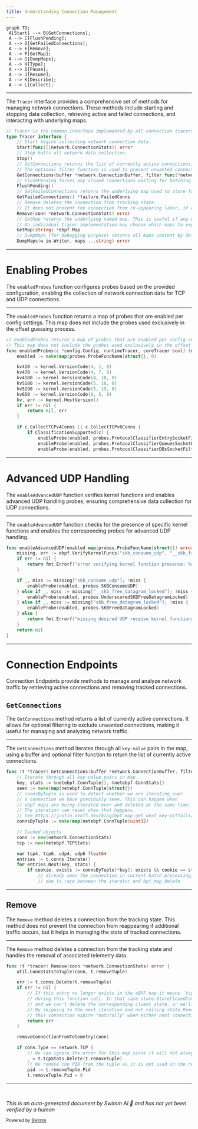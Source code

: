 ```yaml
---
title: Understanding Connection Management
---
```

```mermaid
graph TD;
 A[Start] --> B[GetConnections];
 A --> C[FlushPending];
 A --> D[GetFailedConnections];
 A --> E[Remove];
 A --> F[GetMap];
 A --> G[DumpMaps];
 A --> H[Type];
 A --> I[Pause];
 A --> J[Resume];
 A --> K[Describe];
 A --> L[Collect];
```

<SwmSnippet path="/pkg/network/tracer/connection/tracer.go" line="66">

---

The <SwmToken path="pkg/network/tracer/connection/tracer.go" pos="66:2:2" line-data="// Tracer is the common interface implemented by all connection tracers.">`Tracer`</SwmToken> interface provides a comprehensive set of methods for managing network connections. These methods include starting and stopping data collection, retrieving active and failed connections, and interacting with underlying maps.

```go
// Tracer is the common interface implemented by all connection tracers.
type Tracer interface {
	// Start begins collecting network connection data.
	Start(func([]network.ConnectionStats)) error
	// Stop halts all network data collection.
	Stop()
	// GetConnections returns the list of currently active connections, using the buffer provided.
	// The optional filter function is used to prevent unwanted connections from being returned and consuming resources.
	GetConnections(buffer *network.ConnectionBuffer, filter func(*network.ConnectionStats) bool) error
	// FlushPending forces any closed connections waiting for batching to be processed immediately.
	FlushPending()
	// GetFailedConnections returns the underlying map used to store failed connections
	GetFailedConnections() *failure.FailedConns
	// Remove deletes the connection from tracking state.
	// It does not prevent the connection from re-appearing later, if additional traffic occurs.
	Remove(conn *network.ConnectionStats) error
	// GetMap returns the underlying named map. This is useful if any maps are shared with other eBPF components.
	// An individual tracer implementation may choose which maps to expose via this function.
	GetMap(string) *ebpf.Map
	// DumpMaps (for debugging purpose) returns all maps content by default or selected maps from maps parameter.
	DumpMaps(w io.Writer, maps ...string) error
```

---

</SwmSnippet>

# Enabling Probes

The <SwmToken path="pkg/network/tracer/connection/kprobe/config.go" pos="23:2:2" line-data="// enabledProbes returns a map of probes that are enabled per config settings.">`enabledProbes`</SwmToken> function configures probes based on the provided configuration, enabling the collection of network connection data for TCP and UDP connections.

<SwmSnippet path="/pkg/network/tracer/connection/kprobe/config.go" line="23">

---

The <SwmToken path="pkg/network/tracer/connection/kprobe/config.go" pos="23:2:2" line-data="// enabledProbes returns a map of probes that are enabled per config settings.">`enabledProbes`</SwmToken> function returns a map of probes that are enabled per config settings. This map does not include the probes used exclusively in the offset guessing process.

```go
// enabledProbes returns a map of probes that are enabled per config settings.
// This map does not include the probes used exclusively in the offset guessing process.
func enabledProbes(c *config.Config, runtimeTracer, coreTracer bool) (map[probes.ProbeFuncName]struct{}, error) {
	enabled := make(map[probes.ProbeFuncName]struct{}, 0)

	kv410 := kernel.VersionCode(4, 1, 0)
	kv470 := kernel.VersionCode(4, 7, 0)
	kv4180 := kernel.VersionCode(4, 18, 0)
	kv5180 := kernel.VersionCode(5, 18, 0)
	kv5190 := kernel.VersionCode(5, 19, 0)
	kv650 := kernel.VersionCode(6, 5, 0)
	kv, err := kernel.HostVersion()
	if err != nil {
		return nil, err
	}

	if c.CollectTCPv4Conns || c.CollectTCPv6Conns {
		if ClassificationSupported(c) {
			enableProbe(enabled, probes.ProtocolClassifierEntrySocketFilter)
			enableProbe(enabled, probes.ProtocolClassifierQueuesSocketFilter)
			enableProbe(enabled, probes.ProtocolClassifierDBsSocketFilter)
```

---

</SwmSnippet>

# Advanced UDP Handling

The <SwmToken path="pkg/network/tracer/connection/kprobe/config.go" pos="142:2:2" line-data="func enableAdvancedUDP(enabled map[probes.ProbeFuncName]struct{}) error {">`enableAdvancedUDP`</SwmToken> function verifies kernel functions and enables advanced UDP handling probes, ensuring comprehensive data collection for UDP connections.

<SwmSnippet path="/pkg/network/tracer/connection/kprobe/config.go" line="142">

---

The <SwmToken path="pkg/network/tracer/connection/kprobe/config.go" pos="142:2:2" line-data="func enableAdvancedUDP(enabled map[probes.ProbeFuncName]struct{}) error {">`enableAdvancedUDP`</SwmToken> function checks for the presence of specific kernel functions and enables the corresponding probes for advanced UDP handling.

```go
func enableAdvancedUDP(enabled map[probes.ProbeFuncName]struct{}) error {
	missing, err := ebpf.VerifyKernelFuncs("skb_consume_udp", "__skb_free_datagram_locked", "skb_free_datagram_locked")
	if err != nil {
		return fmt.Errorf("error verifying kernel function presence: %s", err)
	}

	if _, miss := missing["skb_consume_udp"]; !miss {
		enableProbe(enabled, probes.SKBConsumeUDP)
	} else if _, miss := missing["__skb_free_datagram_locked"]; !miss {
		enableProbe(enabled, probes.UnderscoredSKBFreeDatagramLocked)
	} else if _, miss := missing["skb_free_datagram_locked"]; !miss {
		enableProbe(enabled, probes.SKBFreeDatagramLocked)
	} else {
		return fmt.Errorf("missing desired UDP receive kernel functions")
	}
	return nil
}
```

---

</SwmSnippet>

# Connection Endpoints

Connection Endpoints provide methods to manage and analyze network traffic by retrieving active connections and removing tracked connections.

## <SwmToken path="pkg/network/tracer/connection/tracer.go" pos="72:3:3" line-data="	// GetConnections returns the list of currently active connections, using the buffer provided.">`GetConnections`</SwmToken>

The <SwmToken path="pkg/network/tracer/connection/tracer.go" pos="72:3:3" line-data="	// GetConnections returns the list of currently active connections, using the buffer provided.">`GetConnections`</SwmToken> method returns a list of currently active connections. It allows for optional filtering to exclude unwanted connections, making it useful for managing and analyzing network traffic.

<SwmSnippet path="/pkg/network/tracer/connection/tracer.go" line="410">

---

The <SwmToken path="pkg/network/tracer/connection/tracer.go" pos="410:9:9" line-data="func (t *tracer) GetConnections(buffer *network.ConnectionBuffer, filter func(*network.ConnectionStats) bool) error {">`GetConnections`</SwmToken> method iterates through all <SwmToken path="pkg/network/tracer/connection/tracer.go" pos="411:9:11" line-data="	// Iterate through all key-value pairs in map">`key-value`</SwmToken> pairs in the map, using a buffer and optional filter function to return the list of currently active connections.

```go
func (t *tracer) GetConnections(buffer *network.ConnectionBuffer, filter func(*network.ConnectionStats) bool) error {
	// Iterate through all key-value pairs in map
	key, stats := &netebpf.ConnTuple{}, &netebpf.ConnStats{}
	seen := make(map[netebpf.ConnTuple]struct{})
	// connsByTuple is used to detect whether we are iterating over
	// a connection we have previously seen. This can happen when
	// ebpf maps are being iterated over and deleted at the same time.
	// The iteration can reset when that happens.
	// See https://justin.azoff.dev/blog/bpf_map_get_next_key-pitfalls/
	connsByTuple := make(map[netebpf.ConnTuple]uint32)

	// Cached objects
	conn := new(network.ConnectionStats)
	tcp := new(netebpf.TCPStats)

	var tcp4, tcp6, udp4, udp6 float64
	entries := t.conns.Iterate()
	for entries.Next(key, stats) {
		if cookie, exists := connsByTuple[*key]; exists && cookie == stats.Cookie {
			// already seen the connection in current batch processing,
			// due to race between the iterator and bpf_map_delete
```

---

</SwmSnippet>

## Remove

The <SwmToken path="pkg/network/tracer/connection/tracer.go" pos="79:3:3" line-data="	// Remove deletes the connection from tracking state.">`Remove`</SwmToken> method deletes a connection from the tracking state. This method does not prevent the connection from reappearing if additional traffic occurs, but it helps in managing the state of tracked connections.

<SwmSnippet path="/pkg/network/tracer/connection/tracer.go" line="507">

---

The <SwmToken path="pkg/network/tracer/connection/tracer.go" pos="507:9:9" line-data="func (t *tracer) Remove(conn *network.ConnectionStats) error {">`Remove`</SwmToken> method deletes a connection from the tracking state and handles the removal of associated telemetry data.

```go
func (t *tracer) Remove(conn *network.ConnectionStats) error {
	util.ConnStatsToTuple(conn, t.removeTuple)

	err := t.conns.Delete(t.removeTuple)
	if err != nil {
		// If this entry no longer exists in the eBPF map it means `tcp_close` has executed
		// during this function call. In that case state.StoreClosedConnection() was already called for this connection,
		// and we can't delete the corresponding client state, or we'll likely over-report the metric values.
		// By skipping to the next iteration and not calling state.RemoveConnections() we'll let
		// this connection expire "naturally" when either next connection check runs or the client itself expires.
		return err
	}

	removeConnectionFromTelemetry(conn)

	if conn.Type == network.TCP {
		// We can ignore the error for this map since it will not always contain the entry
		_ = t.tcpStats.Delete(t.removeTuple)
		// We remove the PID from the tuple as it is not used in the retransmits map
		pid := t.removeTuple.Pid
		t.removeTuple.Pid = 0
```

---

</SwmSnippet>

&nbsp;

*This is an auto-generated document by Swimm AI 🌊 and has not yet been verified by a human*

<SwmMeta version="3.0.0" repo-id="Z2l0aHViJTNBJTNBZGF0YWRvZy1hZ2VudCUzQSUzQVN3aW1tLURlbW8=" repo-name="datadog-agent"><sup>Powered by [Swimm](/)</sup></SwmMeta>
